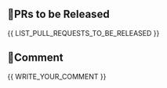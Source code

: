 ## 🎫PRs to be Released

{{ LIST_PULL_REQUESTS_TO_BE_RELEASED }}

## 💬Comment

{{ WRITE_YOUR_COMMENT }}
